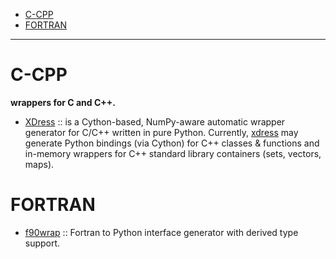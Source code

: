 * [C-CPP](#ccpp)
* [FORTRAN](#fortran)

----

# C-CPP 
**wrappers for C and C++.**
* [XDress](https://github.com/xdress/xdress) :: is a Cython-based, NumPy-aware automatic wrapper generator for C/C++ written in pure Python. Currently, [xdress](http://xdress.org/) may generate Python bindings (via Cython) for C++ classes & functions and in-memory wrappers for C++ standard library containers (sets, vectors, maps).

# FORTRAN
* [f90wrap](https://github.com/jameskermode/f90wrap) :: Fortran to Python interface generator with derived type support.
